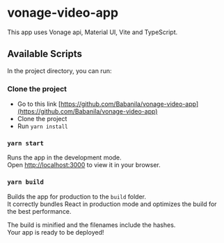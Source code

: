 # vonage-video-app

This app uses Vonage api, Material UI, Vite and TypeScript.

## Available Scripts

In the project directory, you can run:

### Clone the project
- Go to this link [https://github.com/Babanila/vonage-video-app](https://github.com/Babanila/vonage-video-app)
- Clone the project
- Run `yarn install`


### `yarn start`

Runs the app in the development mode.\
Open [http://localhost:3000](http://localhost:3000) to view it in your browser.


### `yarn build`

Builds the app for production to the `build` folder.\
It correctly bundles React in production mode and optimizes the build for the best performance.

The build is minified and the filenames include the hashes.\
Your app is ready to be deployed!

